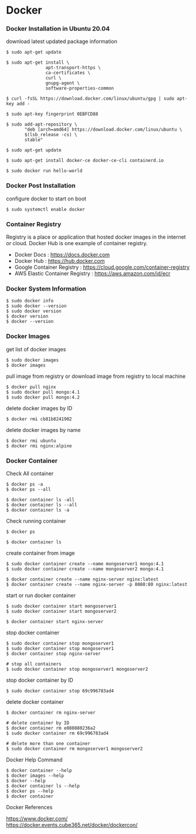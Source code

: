 # Docker

### Docker Installation in Ubuntu 20.04

download latest updated package information


```shell
$ sudo apt-get update
```

```shell
$ sudo apt-get install \
               apt-transport-https \
               ca-certificates \
               curl \
               gnupg-agent \
               software-properties-common
```

```shell
$ curl -fsSL https://download.docker.com/linux/ubuntu/gpg | sudo apt-key add -
```

```shell
$ sudo apt-key fingerprint 0EBFCD88
```

```shell
$ sudo add-apt-repository \
       "deb [arch=amd64] https://download.docker.com/linux/ubuntu \
       $(lsb_release -cs) \
       stable"
```

```shell
$ sudo apt-get update
````

```shell
$ sudo apt-get install docker-ce docker-ce-cli containerd.io
```

```shell
$ sudo docker run hello-world
```

### Docker Post Installation

configure docker to start on boot
```shell
$ sudo systemctl enable docker
```

### Container Registry

Registry is a place or application that hosted docker images in the internet or cloud. Docker Hub is one example of container registry.

- Docker Docs : <https://docs.docker.com>
- Docker Hub  : <https://hub.docker.com>
- Google Container Registry       : <https://cloud.google.com/container-registry>
- AWS Elastic Container Registry  : <https://aws.amazon.com/id/ecr>

### Docker System Information
```shell
$ sudo docker info
$ sudo docker --version
$ sudo docker version
$ docker version
$ docker --version
```

### Docker Images

get list of docker images
```shell
$ sudo docker images
$ docker images
```

pull image from registry or download image from registry to local machine
```shell
$ docker pull nginx
$ sudo docker pull mongo:4.1
$ sudo docker pull mongo:4.2
```

delete docker images by ID
```shell
$ docker rmi cb81b8241902
```
delete docker images by name
```shell
$ docker rmi ubuntu
$ docker rmi nginx:alpine
```

### Docker Container

Check All container
```shell
$ docker ps -a
$ docker ps --all

$ docker container ls -all
$ docker container ls --all
$ docker container ls -a
```

Check running container
```shell
$ docker ps

$ docker container ls
```

create container from image
```shell
$ sudo docker container create --name mongoserver1 mongo:4.1
$ sudo docker container create --name mongoserver2 mongo:4.1

$ docker container create --name nginx-server nginx:latest
$ docker container create --name nginx-server -p 8080:80 nginx:latest
```

start or run docker container
```shell
$ sudo docker container start mongoserver1
$ sudo docker container start mongoserver2

$ docker container start nginx-server
```

stop docker container
```shell
$ sudo docker container stop mongoserver1
$ sudo docker container stop mongoserver1
$ docker container stop nginx-server

# stop all containers
$ sudo docker container stop mongoserver1 mongoserver2
```
stop docker container by ID
```shell
$ sudo docker container stop 69c996783ad4
```

delete docker container
```shell
$ docker container rm nginx-server

# delete container by ID
$ docker container rm e080880236a2
$ sudo docker container rm 69c996783ad4

# delete more than one container
$ sudo docker container rm mongoserver1 mongoserver2
```

Docker Help Command
```shell
$ docker container --help
$ docker images --help
$ docker --help
$ docker container ls --help
$ docker ps --help
$ docker container
```

Docker References

<https://www.docker.com/><br />
<https://docker.events.cube365.net/docker/dockercon/>
